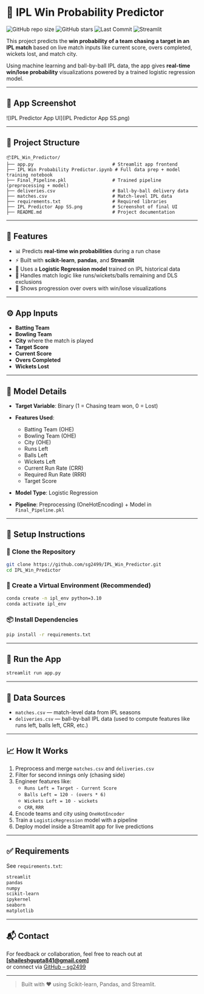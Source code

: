 
# 🏏 IPL Win Probability Predictor

![GitHub repo size](https://img.shields.io/github/repo-size/sg2499/IPL-Win-Probability-Predictor)
![GitHub stars](https://img.shields.io/github/stars/sg2499/IPL-Win-Probability-Predictor?style=social)
![Last Commit](https://img.shields.io/github/last-commit/sg2499/IPL-Win-Probability-Predictor)
![Streamlit](https://img.shields.io/badge/Built%20With-Streamlit-orange)

This project predicts the **win probability of a team chasing a target in an IPL match** based on live match inputs like current score, overs completed, wickets lost, and match city.

Using machine learning and ball-by-ball IPL data, the app gives **real-time win/lose probability** visualizations powered by a trained logistic regression model.

---

## 📸 App Screenshot

![IPL Predictor App UI](IPL Predictor App SS.png)

---

## 📁 Project Structure

```
📦IPL_Win_Predictor/
├── app.py                             # Streamlit app frontend
├── IPL Win Probability Predictor.ipynb # Full data prep + model training notebook
├── Final_Pipeline.pkl                 # Trained pipeline (preprocessing + model)
├── deliveries.csv                     # Ball-by-ball delivery data
├── matches.csv                        # Match-level IPL data
├── requirements.txt                   # Required libraries
├── IPL Predictor App SS.png           # Screenshot of final UI
├── README.md                          # Project documentation
```

---

## 🎯 Features

- 📊 Predicts **real-time win probabilities** during a run chase
- ⚡ Built with **scikit-learn**, **pandas**, and **Streamlit**
- 🧠 Uses a **Logistic Regression model** trained on IPL historical data
- 🔁 Handles match logic like runs/wickets/balls remaining and DLS exclusions
- 🧮 Shows progression over overs with win/lose visualizations

---

## ⚙️ App Inputs

- **Batting Team**
- **Bowling Team**
- **City** where the match is played
- **Target Score**
- **Current Score**
- **Overs Completed**
- **Wickets Lost**

---

## 🧪 Model Details

- **Target Variable**: Binary (1 = Chasing team won, 0 = Lost)
- **Features Used**:
  - Batting Team (OHE)
  - Bowling Team (OHE)
  - City (OHE)
  - Runs Left
  - Balls Left
  - Wickets Left
  - Current Run Rate (CRR)
  - Required Run Rate (RRR)
  - Target Score

- **Model Type**: Logistic Regression
- **Pipeline**: Preprocessing (OneHotEncoding) + Model in `Final_Pipeline.pkl`

---

## 💾 Setup Instructions

### 🔧 Clone the Repository

```bash
git clone https://github.com/sg2499/IPL_Win_Predictor.git
cd IPL_Win_Predictor
```

### 🐍 Create a Virtual Environment (Recommended)

```bash
conda create -n ipl_env python=3.10
conda activate ipl_env
```

### 📦 Install Dependencies

```bash
pip install -r requirements.txt
```

---

## 🚀 Run the App

```bash
streamlit run app.py
```

---

## 📝 Data Sources

- `matches.csv` — match-level data from IPL seasons
- `deliveries.csv` — ball-by-ball IPL data (used to compute features like runs left, balls left, CRR, etc.)

---

## 📈 How It Works

1. Preprocess and merge `matches.csv` and `deliveries.csv`
2. Filter for second innings only (chasing side)
3. Engineer features like:
   - `Runs Left = Target - Current Score`
   - `Balls Left = 120 - (overs * 6)`
   - `Wickets Left = 10 - wickets`
   - `CRR`, `RRR`
4. Encode teams and city using `OneHotEncoder`
5. Train a `LogisticRegression` model with a pipeline
6. Deploy model inside a Streamlit app for live predictions

---

## ✅ Requirements

See `requirements.txt`:

```txt
streamlit
pandas
numpy
scikit-learn
ipykernel
seaborn
matplotlib
```

---

## 📬 Contact

For feedback or collaboration, feel free to reach out at **[shaileshgupta841@gmail.com]**  
or connect via [GitHub – sg2499](https://github.com/sg2499)

---

> Built with ❤️ using Scikit-learn, Pandas, and Streamlit.
